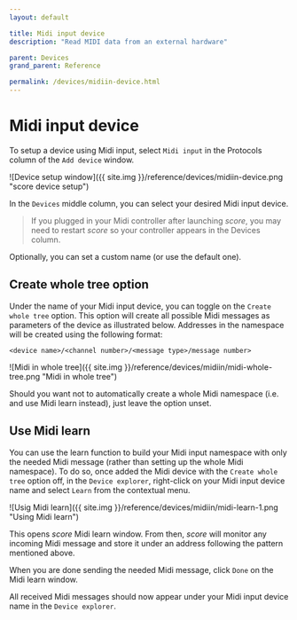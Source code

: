```yaml
---
layout: default

title: Midi input device
description: "Read MIDI data from an external hardware"

parent: Devices
grand_parent: Reference

permalink: /devices/midiin-device.html
---
```


# Midi input device

To setup a device using Midi input, select `Midi input` in the Protocols column of the `Add device` window.

![Device setup window]({{ site.img }}/reference/devices/midiin-device.png "score device setup")

In the `Devices` middle column, you can select your desired Midi input device.

> If you plugged in your Midi controller after launching *score*, you may need to restart *score* so your controller appears in the Devices column.

Optionally, you can set a custom name (or use the default one).

## Create whole tree option

Under the name of your Midi input device, you can toggle on the `Create whole tree` option. This option will create all possible Midi messages as parameters of the device as illustrated below. Addresses in the namespace will be created using the following format:

	<device name>/<channel number>/<message type>/message number>

![Midi in whole tree]({{ site.img }}/reference/devices/midiin/midi-whole-tree.png "Midi in whole tree")

Should you want not to automatically create a whole Midi namespace (i.e. and use Midi learn instead), just leave the option unset.

## Use Midi learn

You can use the learn function to build your Midi input namespace with only the needed Midi message (rather than setting up the whole Midi namespace). To do so, once added the Midi device with the `Create whole tree` option off, in the `Device explorer`, right-click on your Midi input device name and select `Learn` from the contextual menu.

![Usig Midi learn]({{ site.img }}/reference/devices/midiin/midi-learn-1.png "Using Midi learn")

This opens *score*  Midi learn window. From then, *score* will monitor any incoming Midi message and store it under an address following the pattern mentioned above.

When you are done sending the needed Midi message, click `Done` on the Midi learn window.

All received Midi messages should now appear under your Midi input device name in the `Device explorer`.